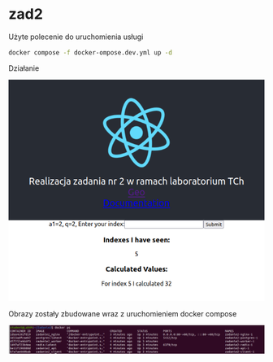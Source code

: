 # zad2

Użyte polecenie do uruchomienia usługi

```bash
docker compose -f docker-ompose.dev.yml up -d
```

Działanie

<img src="img/1.png">

Obrazy zostały zbudowane wraz z uruchomieniem docker compose

<img src="img/2.png">
